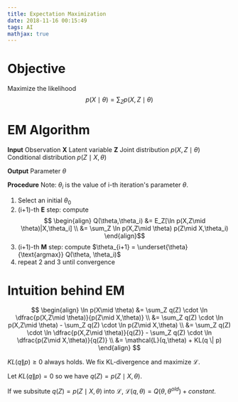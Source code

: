 ```yaml
---
title: Expectation Maximization
date: 2018-11-16 00:15:49
tags: AI
mathjax: true
---
```


# Objective

Maximize the likelihood $$p(X\mid \theta) = \sum_Z p(X,Z\mid \theta)$$

# EM Algorithm

**Input**
Observation **X**
Latent variable **Z**
Joint distribution $p(X,Z\mid \theta)$
Conditional distribution $p(Z\mid X, \theta)$

**Output**
Parameter $\theta$

**Procedure**
Note: $\theta_i$ is the value of i-th iteration's parameter $\theta$.
1. Select an initial $\theta_0$
2. (i+1)-th **E** step: compute $$ \begin{align} Q(\theta,\theta_i) &= E_Z[\ln p(X,Z\mid \theta)|X,\theta_i] \\ &= \sum_Z \ln p(X,Z\mid \theta) p(Z\mid X,\theta_i) \end{align}$$
3. (i+1)-th **M** step: compute $\theta_{i+1} = \underset{\theta}{\text{argmax}} Q(\theta, \theta_i)$
4. repeat 2 and 3 until convergence

# Intuition behind EM

$$
\begin{align}
\ln p(X\mid \theta) &= \sum_Z q(Z) \cdot \ln \dfrac{p(X,Z\mid \theta)}{p(Z\mid X,\theta)} \\
&= \sum_Z q(Z) \cdot \ln p(X,Z\mid \theta) - \sum_Z q(Z) \cdot \ln p(Z\mid X,\theta) \\
&= \sum_Z q(Z) \cdot \ln \dfrac{p(X,Z\mid \theta)}{q(Z)} - \sum_Z q(Z) \cdot \ln \dfrac{p(Z\mid X,\theta)}{q(Z)} \\
&= \mathcal{L}(q,\theta) + KL(q \| p)
\end{align}
$$

$KL(q\|p)\ge 0$ always holds. We fix KL-divergence and maximize $\mathcal{L}$.

Let $KL(q\|p) = 0$ so we have $q(Z)=p(Z\mid X,\theta)$.

If we subsitute $q(Z)=p(Z\mid X,\theta)$ into $\mathcal{L}$, $\mathcal{L}(q,\theta) = Q(\theta, \theta^{old}) + constant$.